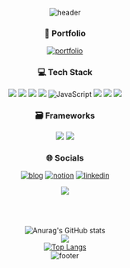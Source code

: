 <div align="center">
  
![header](https://capsule-render.vercel.app/api?type=waving&color=gradient&height=100&section=header&fontSize=90&customColorList=0)

### 💟 Portfolio
[![portfolio](https://img.shields.io/badge/my_portfolio-ff69b4?style=for-the-badge&logo=ko-fi&logoColor=white)](https://github.com/Seulgi98)

### 💻 Tech Stack
</a><img src = "https://img.shields.io/badge/Python-3776AB?style=for-the-badge&logo=python&logoColor=white" target="_blank"></a>
</a><img src = "https://img.shields.io/badge/Java-007396?style=for-the-badge&logo=java&logoColor=white"></a>
</a><img src = "https://img.shields.io/badge/HTML-E34F26?style=for-the-badge&logo=html5&logoColor=white"></a>
</a><img src = "https://img.shields.io/badge/CSS-1572B6?style=for-the-badge&logo=css3&logoColor=white"></a>
![JavaScript](https://img.shields.io/badge/javascript-%23323330.svg?logo=javascript&logoColor=%23F7DF1E&style=for-the-badge)
<img src = "https://img.shields.io/badge/TypeScript-007ACC?style=for-the-badge&logo=typescript&logoColor=white"></a>
<img src = "https://img.shields.io/badge/MySQL-4479A1?style=for-the-badge&logo=MySQL&logoColor=white"></a>
</a><img src = "https://img.shields.io/badge/Oracle-orange?style=for-the-badge&logo=Oracle&logoColor=white"></a>

### 🗃 Frameworks<br/>
</a><img src = "https://img.shields.io/badge/React-20232A?style=for-the-badge&logo=react&logoColor=61DAFB"></a>
</a><img src = "https://img.shields.io/badge/Figma-F24E1E?style=for-the-badge&logo=figma&logoColor=white"></a>
<div align="center">

### 🌐 Socials <br/>
[![blog](https://img.shields.io/badge/Blog-FF5722?style=for-the-badge&logo=Blogger&logoColor=white)](https://thring.tistory.com/)
[![notion](https://img.shields.io/badge/Notion-000?style=for-the-badge&logo=Notion&logoColor=white)](https://plastic-ear-749.notion.site/Park-Seul-Gi-e46d0d25bdff4ed69bd7dca8f0aab2cb)
[![linkedin](https://img.shields.io/badge/linkedin-0A66C2?style=for-the-badge&logo=linkedin&logoColor=white)](https://www.linkedin.com/in/%EC%8A%AC%EA%B8%B0-%EB%B0%95-1a0352236)
<br/>

<p align="center">
  <a href="https://hits.seeyoufarm.com"><img src="https://hits.seeyoufarm.com/api/count/incr/badge.svg?url=https://github.com/Seulgi98&count_bg=%23ED6DA3&title_bg=%2386757E&icon=github.svg&icon_color=%23E1DEDE&title=hits&edge_flat=false"/></a>
</p>
<br/>
<br/>

![Anurag's GitHub stats](https://github-readme-stats.vercel.app/api?username=Seulgi98&show_icons=true&theme=dracula)<br/>
![](https://github-readme-streak-stats.herokuapp.com/?user=sinapirzadeh&theme=dracula&hide_border=false)<br/>
[![Top Langs](https://github-readme-stats.vercel.app/api/top-langs/?username=Seulgi98&theme=dracula)](https://github.com/anuraghazra/github-readme-stats)
<br/>
![footer](https://capsule-render.vercel.app/api?type=waving&&color=gradient&height=100&section=footer&fontSize=90&customColorList=0)

</div>

